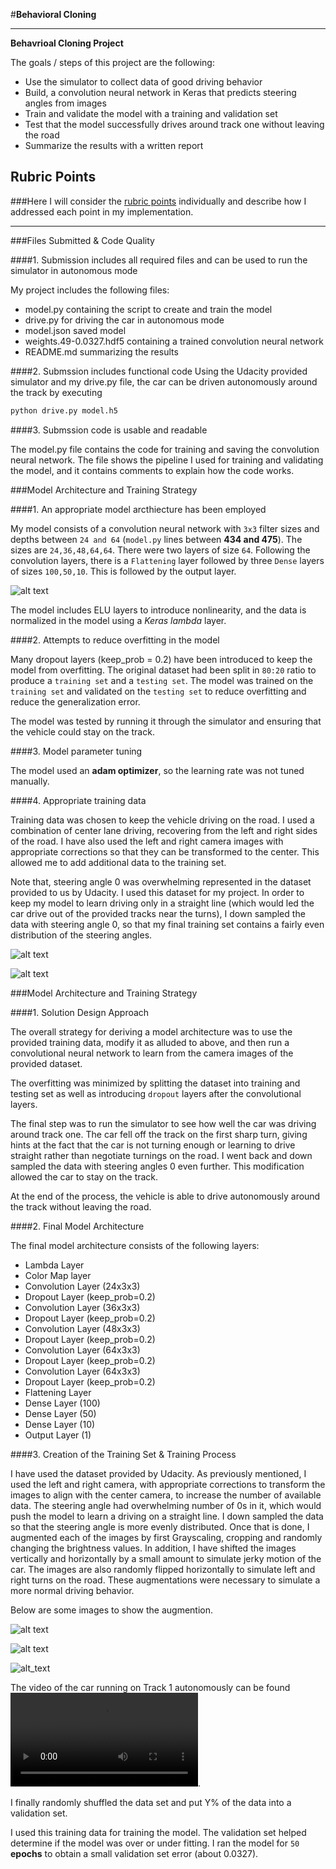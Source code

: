 #**Behavioral Cloning**

---

**Behavrioal Cloning Project**

The goals / steps of this project are the following:
* Use the simulator to collect data of good driving behavior
* Build, a convolution neural network in Keras that predicts steering angles from images
* Train and validate the model with a training and validation set
* Test that the model successfully drives around track one without leaving the road
* Summarize the results with a written report


[//]: # (Image References)

[image1]: ./images_for_writeup/Neural_architechture_pic.jpg "Model Visualization"
[image2]: ./images_for_writeup/initial_distribution.png "Initial distribution of the steering angles"
[image3]: ./images_for_writeup/modified_distribution.png "Modified distribution of the steering angles"
[image4]: ./images_for_writeup/cropped_img.png "cropped image"
[image5]: ./images_for_writeup/Initial_grab.png
[image6]: ./images_for_writeup/Output_generator.png "Output of the batch generator"
[video1]: ./run1.mp4 "video of the vehicle running autonomously"



## Rubric Points
###Here I will consider the [rubric points](https://review.udacity.com/#!/rubrics/432/view) individually and describe how I addressed each point in my implementation.  

---
###Files Submitted & Code Quality

####1. Submission includes all required files and can be used to run the simulator in autonomous mode

My project includes the following files:
* model.py containing the script to create and train the model
* drive.py for driving the car in autonomous mode
* model.json saved model
* weights.49-0.0327.hdf5 containing a trained convolution neural network
* README.md summarizing the results

####2. Submssion includes functional code
Using the Udacity provided simulator and my drive.py file, the car can be driven autonomously around the track by executing
```sh
python drive.py model.h5
```

####3. Submssion code is usable and readable

The model.py file contains the code for training and saving the convolution neural network. The file shows the pipeline I used for training and validating the model, and it contains comments to explain how the code works.

###Model Architecture and Training Strategy

####1. An appropriate model arcthiecture has been employed

My model consists of a convolution neural network with `3x3` filter sizes and depths between `24 and 64` (`model.py` lines between **434 and 475**). The sizes are `24,36,48,64,64`. There were two layers of size `64`. Following the convolution layers, there is a `Flattening` layer followed by three `Dense` layers of sizes `100,50,10`. This is followed by the output layer.

 ![alt text][image1]

The model includes ELU layers to introduce nonlinearity, and the data is normalized in the model using a *Keras lambda* layer.  

####2. Attempts to reduce overfitting in the model

Many dropout layers (keep_prob = 0.2) have been introduced to keep the model from overfitting.
The original dataset had been split in `80:20` ratio to produce a `training set` and a `testing set`. The model was trained on the `training set` and validated on the `testing set` to reduce overfitting and reduce the generalization error.

The model was tested by running it through the simulator and ensuring that the vehicle could stay on the track.

####3. Model parameter tuning

The model used an **adam optimizer**, so the learning rate was not tuned manually.

####4. Appropriate training data

Training data was chosen to keep the vehicle driving on the road. I used a combination of center lane driving, recovering from the left and right sides of the road. I have also used the left and right camera images with appropriate corrections so that they can be transformed to the center. This allowed me to add additional data to the training set.  

Note that, steering angle 0 was overwhelming represented in the dataset provided to us by Udacity. I used this dataset for my project. In order to keep my model to learn driving only in a straight line (which would led the car drive out of the provided tracks near the turns), I down sampled the data with steering angle 0, so that my final training set contains a fairly even distribution of the steering angles.

![alt text][image2]

![alt text][image3]


###Model Architecture and Training Strategy

####1. Solution Design Approach

The overall strategy for deriving a model architecture was to use the provided training data, modify it as alluded to above, and then run a convolutional neural network to learn from the camera images of the provided dataset.

The overfitting was minimized by splitting the dataset into training and testing set as well as introducing `dropout` layers after the convolutional layers.

The final step was to run the simulator to see how well the car was driving around track one. The car fell off the track on the first sharp turn, giving hints at the fact that the car is not turning enough or learning to drive straight rather than negotiate turnings on the road. I went back and down sampled the data with steering angles 0 even further. This modification allowed the car to stay on the track.

At the end of the process, the vehicle is able to drive autonomously around the track without leaving the road.

####2. Final Model Architecture

The final model architecture consists of the following layers:

* Lambda Layer
* Color Map layer
* Convolution Layer (24x3x3)
* Dropout Layer (keep_prob=0.2)
* Convolution Layer (36x3x3)
* Dropout Layer (keep_prob=0.2)
* Convolution Layer (48x3x3)
* Dropout Layer (keep_prob=0.2)
* Convolution Layer (64x3x3)
* Dropout Layer (keep_prob=0.2)
* Convolution Layer (64x3x3)
* Dropout Layer (keep_prob=0.2)
* Flattening Layer
* Dense Layer (100)
* Dense Layer (50)
* Dense Layer (10)
* Output Layer (1)

####3. Creation of the Training Set & Training Process

I have used the dataset provided by Udacity. As previously mentioned, I used the left and right camera, with appropriate corrections to transform the images to align with the center camera, to increase the number of available data. The steering angle had overwhelming number of 0s in it, which would push the model to learn a driving on a straight line. I down sampled the data so that the steering angle is more evenly distributed. Once that is done, I augmented each of the images by first Grayscaling, cropping and randomly changing the brightness values. In addition, I have shifted the images vertically and horizontally by a small amount to simulate jerky motion of the car. The images are also randomly flipped horizontally to simulate left and right turns on the road. These augmentations were necessary to simulate a more normal driving behavior.

Below are some images to show the augmention.

![alt text][image4]

![alt text][image5]

![alt_text][image6]

The video of the car running on Track 1 autonomously can be found ![alt text][video1]. 

I finally randomly shuffled the data set and put Y% of the data into a validation set.

I used this training data for training the model. The validation set helped determine if the model was over or under fitting. I ran the model for `50` **epochs** to obtain a small validation set error (about 0.0327).
